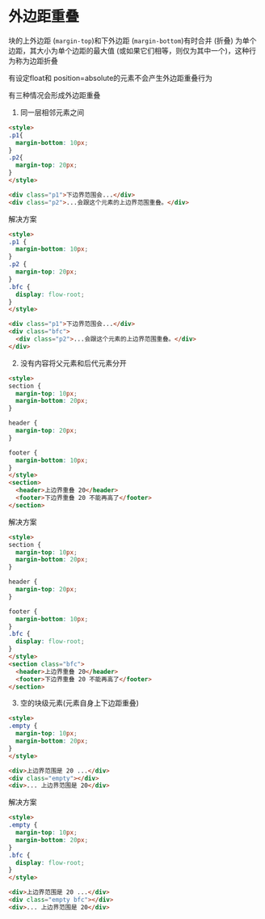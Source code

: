 # 外边距重叠

块的上外边距 (`margin-top`)和下外边距 (`margin-bottom`)有时合并 (折叠) 为单个边距，其大小为单个边距的最大值 (或如果它们相等，则仅为其中一个)，这种行为称为边距折叠

有设定float和 position=absolute的元素不会产生外边距重叠行为

有三种情况会形成外边距重叠

1. 同一层相邻元素之间

```html
<style>
.p1{
  margin-bottom: 10px;
}
.p2{
  margin-top: 20px;
}
</style>

<div class="p1">下边界范围会...</div>
<div class="p2">...会跟这个元素的上边界范围重叠。</div>
```

解决方案
```html
<style>
.p1 {
  margin-bottom: 10px;
}
.p2 {
  margin-top: 20px;
}
.bfc {
  display: flow-root;
}
</style>

<div class="p1">下边界范围会...</div>
<div class="bfc">
  <div class="p2">...会跟这个元素的上边界范围重叠。</div>
</div>
```

2. 没有内容将父元素和后代元素分开

```html
<style>
section {
  margin-top: 10px;
  margin-bottom: 20px;
}

header {
  margin-top: 20px;
}

footer {
  margin-bottom: 10px;
}
</style>
<section>
  <header>上边界重叠 20</header>
  <footer>下边界重叠 20 不能再高了</footer>
</section>
```

解决方案
```html
<style>
section {
  margin-top: 10px;
  margin-bottom: 20px;
}

header {
  margin-top: 20px;
}

footer {
  margin-bottom: 10px;
}
.bfc {
  display: flow-root;
}
</style>
<section class="bfc">
  <header>上边界重叠 20</header>
  <footer>下边界重叠 20 不能再高了</footer>
</section>
```

3. 空的块级元素(元素自身上下边距重叠)

```html
<style>
.empty {
  margin-top: 10px;
  margin-bottom: 20px;
}
</style>

<div>上边界范围是 20 ...</div>
<div class="empty"></div>
<div>... 上边界范围是 20</div>
```

解决方案
```html
<style>
.empty {
  margin-top: 10px;
  margin-bottom: 20px;
}
.bfc {
  display: flow-root;
}
</style>

<div>上边界范围是 20 ...</div>
<div class="empty bfc"></div>
<div>... 上边界范围是 20</div>
```